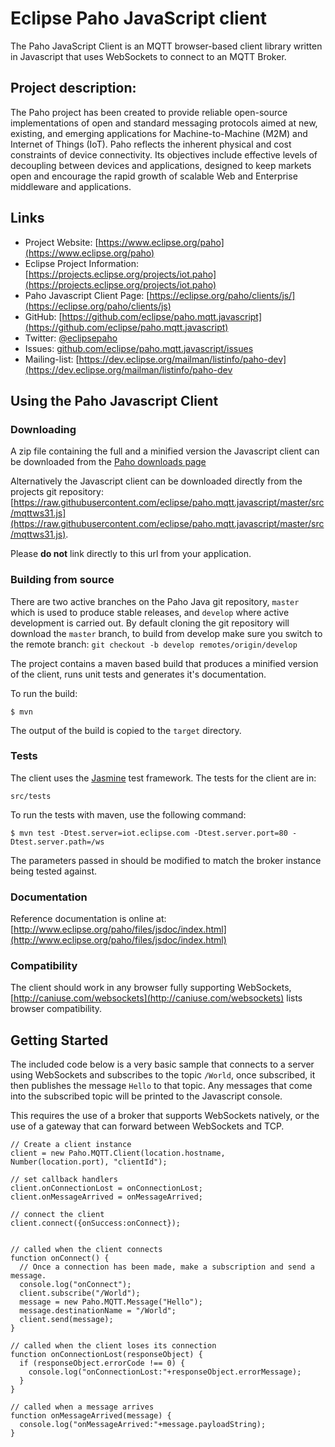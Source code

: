 # Eclipse Paho JavaScript client

The Paho JavaScript Client is an MQTT browser-based client library written in Javascript that uses WebSockets to connect to an MQTT Broker.

## Project description:

The Paho project has been created to provide reliable open-source implementations of open and standard messaging protocols aimed at new, existing, and emerging applications for Machine-to-Machine (M2M) and Internet of Things (IoT).
Paho reflects the inherent physical and cost constraints of device connectivity. Its objectives include effective levels of decoupling between devices and applications, designed to keep markets open and encourage the rapid growth of scalable Web and Enterprise middleware and applications.

## Links

- Project Website: [https://www.eclipse.org/paho](https://www.eclipse.org/paho)
- Eclipse Project Information: [https://projects.eclipse.org/projects/iot.paho](https://projects.eclipse.org/projects/iot.paho)
- Paho Javascript Client Page: [https://eclipse.org/paho/clients/js/](https://eclipse.org/paho/clients/js)
- GitHub: [https://github.com/eclipse/paho.mqtt.javascript](https://github.com/eclipse/paho.mqtt.javascript)
- Twitter: [@eclipsepaho](https://twitter.com/eclipsepaho)
- Issues: [github.com/eclipse/paho.mqtt.javascript/issues](https://github.com/eclipse/paho.mqtt.javascript/issues)
- Mailing-list: [https://dev.eclipse.org/mailman/listinfo/paho-dev](https://dev.eclipse.org/mailman/listinfo/paho-dev


## Using the Paho Javascript Client


### Downloading

A zip file containing the full and a minified version the Javascript client can be downloaded from the [Paho downloads page](https://projects.eclipse.org/projects/technology.paho/downloads)

Alternatively the Javascript client can be downloaded directly from the projects git repository: [https://raw.githubusercontent.com/eclipse/paho.mqtt.javascript/master/src/mqttws31.js](https://raw.githubusercontent.com/eclipse/paho.mqtt.javascript/master/src/mqttws31.js).

Please **do not** link directly to this url from your application.

### Building from source

There are two active branches on the Paho Java git repository, ```master``` which is used to produce stable releases, and ```develop``` where active development is carried out. By default cloning the git repository will download the ```master``` branch, to build from develop make sure you switch to the remote branch: ```git checkout -b develop remotes/origin/develop```

The project contains a maven based build that produces a minified version of the client, runs unit tests and generates it's documentation.

To run the build:

```
$ mvn
```

The output of the build is copied to the ```target``` directory.

### Tests

The client uses the [Jasmine](http://jasmine.github.io/) test framework. The tests for the client are in:

```
src/tests
```

To run the tests with maven, use the following command:
```
$ mvn test -Dtest.server=iot.eclipse.com -Dtest.server.port=80 -Dtest.server.path=/ws
```
The parameters passed in should be modified to match the broker instance being tested against.

### Documentation

Reference documentation is online at: [http://www.eclipse.org/paho/files/jsdoc/index.html](http://www.eclipse.org/paho/files/jsdoc/index.html)

### Compatibility

The client should work in any browser fully supporting WebSockets, [http://caniuse.com/websockets](http://caniuse.com/websockets) lists browser compatibility.

## Getting Started

The included code below is a very basic sample that connects to a server using WebSockets and subscribes to the topic ```/World```, once subscribed, it then publishes the message ```Hello``` to that topic. Any messages that come into the subscribed topic will be printed to the Javascript console.

This requires the use of a broker that supports WebSockets natively, or the use of a gateway that can forward between WebSockets and TCP.

```JS
// Create a client instance
client = new Paho.MQTT.Client(location.hostname, Number(location.port), "clientId");

// set callback handlers
client.onConnectionLost = onConnectionLost;
client.onMessageArrived = onMessageArrived;

// connect the client
client.connect({onSuccess:onConnect});


// called when the client connects
function onConnect() {
  // Once a connection has been made, make a subscription and send a message.
  console.log("onConnect");
  client.subscribe("/World");
  message = new Paho.MQTT.Message("Hello");
  message.destinationName = "/World";
  client.send(message);
}

// called when the client loses its connection
function onConnectionLost(responseObject) {
  if (responseObject.errorCode !== 0) {
    console.log("onConnectionLost:"+responseObject.errorMessage);
  }
}

// called when a message arrives
function onMessageArrived(message) {
  console.log("onMessageArrived:"+message.payloadString);
}
```
